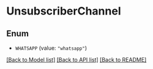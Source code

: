 # UnsubscriberChannel

## Enum


* `WHATSAPP` (value: `"whatsapp"`)


[[Back to Model list]](../README.md#documentation-for-models) [[Back to API list]](../README.md#documentation-for-api-endpoints) [[Back to README]](../README.md)


